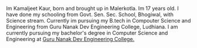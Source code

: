 
Im Kamaljeet Kaur, born and brought up in Malerkotla. Im 17 years old. I have done my schooling from Govt. Sen. Sec. School, Bhogiwal, with Science stream. Currently im pursuing my B.tech in Compouter Science and Engineering from Guru Nanak Dev Engineering College, Ludhiana. I am currently pursuing my bachelor's degree in Computer Science and Engineering at  <a class="gne" href="https://gndec.ac.in/" target="blank">  Guru Nanak Dev Engineering College. </a>


  
